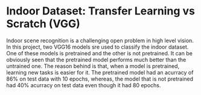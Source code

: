 # Indoor Dataset: Transfer Learning vs Scratch (VGG)

Indoor scene recognition is a challenging open problem in high level vision. In this project, two VGG16 models sre used to classify 
the indoor dataset. One of these models is pretrained and the other is not pretrained. It can be obviously seen that the pretrained 
model performs much better than the untrained one. The reason behind is that, when a model is pretrained, learning new tasks is easier 
for it. The pretrained model had an acurracy of 86% on test data with 10 epochs, whereas, the model that is not pretrained had 40% 
acurracy on test data even though it had 80 epochs.   

